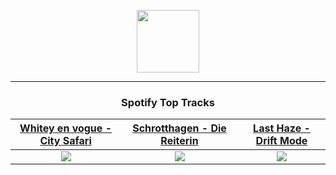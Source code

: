 <p align="center">
  <a href="https://www.tobiasmichael.de">
    <img src="https://tobiasmichael.de/assets/logo.gif" width="100" height="100"/>
  </a>
</p>

---

<h3 align="center">Spotify Top Tracks</h3>

[Whitey en vogue - City Safari](https://open.spotify.com/track/0GlJT09t26pEuOVYNQftyu)|[Schrotthagen - Die Reiterin](https://open.spotify.com/track/5RGrluH4r6ZO4UohRn3pTw)|[Last Haze - Drift Mode](https://open.spotify.com/track/1t0PUHX1vCWc2kyCBWzJSs)
:---:|:----:|:----:
<img src="https://i.scdn.co/image/ab67616d00001e02270e69c3de45d717925d8196"/>|<img src="https://i.scdn.co/image/ab67616d00001e0261c08bca20bb62aaeedf24ed"/>|<img src="https://i.scdn.co/image/ab67616d00001e027f18345e777460b0bb204809"/>